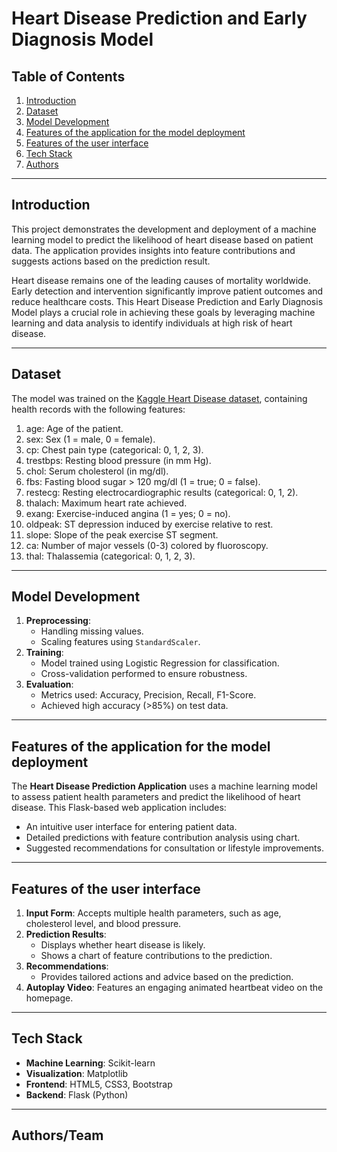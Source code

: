 # Heart Disease Prediction and Early Diagnosis Model


## Table of Contents
1. [Introduction](#introduction)
2. [Dataset](#dataset)
3. [Model Development](#model-development)
4. [Features of the application for the model deployment](#features-of-the-application-for-the-model-deployment)
5. [Features of the user interface](#features-of-the-user-interface)
6. [Tech Stack](#tech-stack)
7. [Authors](authors)

---
## Introduction
This project demonstrates the development and deployment of a machine learning model to predict the likelihood of heart disease based on patient data. The application provides insights into feature contributions and suggests actions based on the prediction result.

Heart disease remains one of the leading causes of mortality worldwide. Early detection and intervention significantly improve patient outcomes and reduce healthcare costs. This Heart Disease Prediction and Early Diagnosis Model plays a crucial role in achieving these goals by leveraging machine learning and data analysis to identify individuals at high risk of heart disease.

---

## Dataset
The model was trained on the [Kaggle Heart Disease dataset](https://www.kaggle.com/datasets/arezaei81/heartcsv), containing health records with the following features:
1. age: Age of the patient.
2. sex: Sex (1 = male, 0 = female).
3. cp: Chest pain type (categorical: 0, 1, 2, 3).
4. trestbps: Resting blood pressure (in mm Hg).
5. chol: Serum cholesterol (in mg/dl).
6. fbs: Fasting blood sugar > 120 mg/dl (1 = true; 0 = false).
7. restecg: Resting electrocardiographic results (categorical: 0, 1, 2).
8. thalach: Maximum heart rate achieved.
9. exang: Exercise-induced angina (1 = yes; 0 = no).
10. oldpeak: ST depression induced by exercise relative to rest.
11. slope: Slope of the peak exercise ST segment.
12. ca: Number of major vessels (0-3) colored by fluoroscopy.
13. thal: Thalassemia (categorical: 0, 1, 2, 3).

---

## Model Development
1. **Preprocessing**:
   - Handling missing values.
   - Scaling features using `StandardScaler`.
2. **Training**:
   - Model trained using Logistic Regression for classification.
   - Cross-validation performed to ensure robustness.
3. **Evaluation**:
   - Metrics used: Accuracy, Precision, Recall, F1-Score.
   - Achieved high accuracy (>85%) on test data.

---

## Features of the application for the model deployment
The **Heart Disease Prediction Application** uses a machine learning model to assess patient health parameters and predict the likelihood of heart disease. This Flask-based web application includes:
- An intuitive user interface for entering patient data.
- Detailed predictions with feature contribution analysis using chart.
- Suggested recommendations for consultation or lifestyle improvements.

---

## Features of the user interface
1. **Input Form**: Accepts multiple health parameters, such as age, cholesterol level, and blood pressure.
2. **Prediction Results**:
   - Displays whether heart disease is likely.
   - Shows a chart of feature contributions to the prediction.
3. **Recommendations**: 
   - Provides tailored actions and advice based on the prediction.
4. **Autoplay Video**: Features an engaging animated heartbeat video on the homepage.

---

## Tech Stack
- **Machine Learning**: Scikit-learn
- **Visualization**: Matplotlib
- **Frontend**: HTML5, CSS3, Bootstrap
- **Backend**: Flask (Python)

---


## Authors/Team


